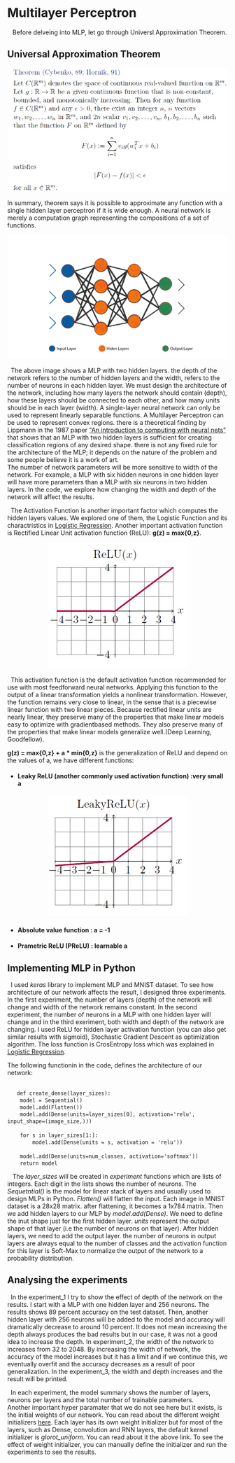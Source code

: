 # Multilayer Perceptron
&nbsp;&nbsp; Before delveing into MLP, let go through Universl Approximation Theorem.
## Universal Approximation Theorem

<p align="center"><img src = "images/UAT.jpg"><br/>
  
 In summary, theorem says it is possible to approximate any function with a single hidden layer perceptron if it is wide enough. 
A neural network is merely a computation graph representing the compositions of a set of functions.
  <p align="center"><img src = "images/ANN-Graph.gif"><br/>
    
  &nbsp;&nbsp;The above image shows a MLP with two hidden layers. the depth of the network refers to the number of hidden layers and the width, refers to the number of neurons in each hidden layer. We must design the architecture of the network, including how many layers the network should contain (depth), how these layers should be connected to each other, and how many units should be in each layer (width). A single-layer neural network can only be used to represent linearly separable functions. A Multilayer Perceptron can be used to represent convex regions. there is a theoretical finding by Lippmann in the 1987 paper ["An introduction to computing with neural nets"](https://ieeexplore.ieee.org/abstract/document/1165576) that shows that an MLP with two hidden layers is sufficient for creating classification regions of any desired shape. there is not any fixed rule for the architecture of the MLP; it depends on the nature of the problem and some people believe it is a work of art.<br/>
 The number of network parameters will be more sensitive to width of the network. For example, a MLP with six hidden neurons in one hidden layer will have more parameters than a MLP with six neurons in two hidden layers. In the code, we explore how changing the width and depth of the network will affect the results.<br/>
    
&nbsp;&nbsp;The Activation Function is another important factor which computes the hidden layers values. We explored one of them, the Logistic Function and its charactristics in [Logistic Regression](https://github.com/HosseinDvz/Python/tree/main/Deep-Learning/Logistic%20%26%20Softmax%20Regression). Another important activation function is Rectified Linear Unit activation function (ReLU): **g(z) = max{0,z}**.
<p align="center"><img src = "images/ReLu.jpg"><br/>
  
  &nbsp;&nbsp;This activation function is the default activation function recommended for use with most feedforward neural networks. Applying this function to the output of a linear transformation yields a nonlinear transformation. However, the function remains very close to linear, in the sense that is a piecewise linear function with two linear pieces. Because rectified linear units are nearly linear, they preserve many of the properties that make linear models easy to optimize with gradientbased methods. They also preserve many of the properties that make linear models generalize well.(Deep Learning, Goodfellow). <br/>
  
 **g(z) = max{0,z} + a * min{0,z}** is the generalization of ReLU and depend on the values of a, we have different functions:
  - #### Leaky ReLU (another commonly used activation function) :very small a
 <p align="center"><img src = "images/LeakyReLU.jpg"><br/>
   
   
 - #### Absolute value function : a = -1 <br/>
   
 - #### Prametric ReLU (PReLU) : learnable a <br/>
## Implementing MLP in Python
   &nbsp;&nbsp;I used *keras* library to implement MLP and MNIST dataset. To see how architecture of our network affects the result, I designed three experiments. In the first experiment, the number of layers (depth) of the network will change and width of the network remains constant. In the second experiment, the number of neurons in a MLP with one hidden layer will change and in the third exeriment, both width and depth of the network are changing. I used ReLU for hidden layer activation function (you can also get similar results with sigmoid), Stochastic Gradient Descent as optimization algorithm. The loss function is CrosEntropy loss which was explained in [Logistic Regression](https://github.com/HosseinDvz/Python/tree/main/Deep-Learning/Logistic%20%26%20Softmax%20Regression). <br/>
  
 The following functionin in the code, defines the architecture of our network:
```

   def create_dense(layer_sizes):
    model = Sequential()
    model.add(Flatten())
    model.add(Dense(units=layer_sizes[0], activation='relu', input_shape=(image_size,)))

    for s in layer_sizes[1:]:
        model.add(Dense(units = s, activation = 'relu'))

    model.add(Dense(units=num_classes, activation='softmax'))
    return model
  ```

  &nbsp;&nbsp; The *layer_sizes* will be created in *experiment* functions which are lists of integers. Each digit in the lists shows the number of neurons. The *Sequetntial()* is the model for linear stack of layers and usually used to design MLPs in Python. *Flatten()* will flatten the input. Each image in MNIST dataset is a 28x28 matrix. after flattening, it becomes a 1x784 matrix. Then we add hidden layers to our MLP by *model.add(Dense)*. We need to define the inut shape just for the first hidden layer. *units* represent the output shape of that layer (i.e the number of neurons on that layer). After hidden layers, we need to add the output layer. the number of neurons in output layers are always equal to the number of classes and the activation function for this layer is Soft-Max to normalize the output of the network to a probability distribution. <br/>
   
  ## Analysing the experiments
&nbsp;&nbsp;In the experiment_1 I try to show the effect of depth of the network on the results. I start with a MLP with one hidden layer and 256 neurons. The results shows 89 percent accuracy on the test dataset. Then, another hidden layer with 256 neurons will be added to the model and accuracy will dramatically decrease to around 10 percent. It does not mean increasing the depth always produces the bad results but in our case, it was not a good idea to increase the depth. 
 In experiment_2, the width of the network to increases from 32 to 2048. By increasing the width of network, the accuracy of the model increases but it has a limit and if we continue this, we eventually overfit and the accuracy decreases as a result of poor generalization.
In the experiment_3, the width and depth increases and the result will be printed. <br/>
 
  &nbsp;&nbsp;In each experiment, the model summary shows the number of layers, neurons per layers and the total number of trainable parameters. <br/>
   Another important hyper paramater that we do not see here but it exists, is the initial weights of our network. You can read about the different weight initializers [here](https://keras.io/api/layers/initializers/). Each layer has its own weight initializer but for most of the layers, such as Dense, convolution and RNN layers, the default kernel initializer is *glorot_uniform*. You can read about it the above link. To see the effect of weight initializer, you can manually define the initializer and run the experiments to see the results. <br/>
 
   
  
   
   
   
